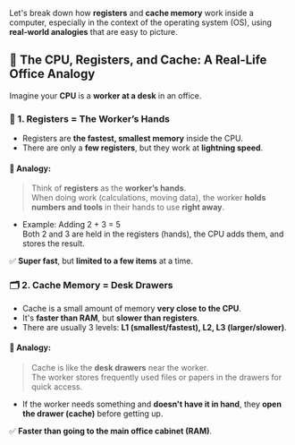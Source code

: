 Let's break down how **registers** and **cache memory** work inside a computer, especially in the context of the operating system (OS), using **real-world analogies** that are easy to picture.

## 🧠 The CPU, Registers, and Cache: A Real-Life Office Analogy

Imagine your **CPU** is a **worker at a desk** in an office.

### 📌 1. **Registers = The Worker’s Hands**

- Registers are **the fastest, smallest memory** inside the CPU.
- There are only a **few registers**, but they work at **lightning speed**.

#### 🧠 Analogy:
> Think of **registers** as the **worker’s hands**.  
> When doing work (calculations, moving data), the worker **holds numbers and tools** in their hands to use **right away**.

- Example: Adding 2 + 3 = 5  
  Both 2 and 3 are held in the registers (hands), the CPU adds them, and stores the result.

✅ **Super fast**, but **limited to a few items** at a time.

### 🗂️ 2. **Cache Memory = Desk Drawers**

- Cache is a small amount of memory **very close to the CPU**.
- It's **faster than RAM**, but **slower than registers**.
- There are usually 3 levels: **L1 (smallest/fastest), L2, L3 (larger/slower)**.

#### 🧠 Analogy:
> Cache is like the **desk drawers** near the worker.  
> The worker stores frequently used files or papers in the drawers for quick access.

- If the worker needs something and **doesn't have it in hand**, they **open the drawer (cache)** before getting up.

✅ **Faster than going to the main office cabinet (RAM)**.
